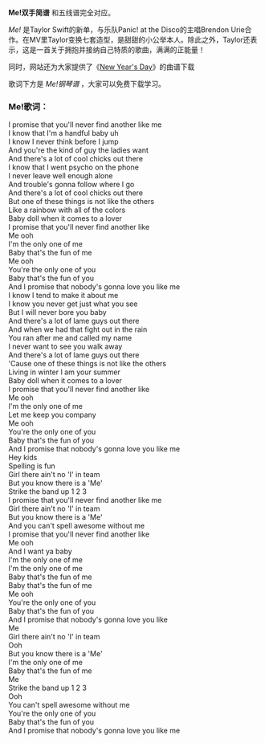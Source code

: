 

**Me!双手简谱** 和五线谱完全对应。

_Me!_ 是Taylor Swift的新单，与乐队Panic! at the Disco的主唱Brendon
Urie合作。在MV里Taylor变换七套造型，是甜甜的小公举本人。除此之外，Taylor还表示，这是一首关于拥抱并接纳自己特质的歌曲，满满的正能量！

同时，网站还为大家提供了《[New Year's Day](Music-9463-New-Years-Day-Taylor-Swift.html "New
Year's Day")》的曲谱下载

歌词下方是 _Me!钢琴谱_ ，大家可以免费下载学习。

### Me!歌词：

I promise that you'll never find another like me  
I know that I'm a handful baby uh  
I know I never think before I jump  
And you're the kind of guy the ladies want  
And there's a lot of cool chicks out there  
I know that I went psycho on the phone  
I never leave well enough alone  
And trouble's gonna follow where I go  
And there's a lot of cool chicks out there  
But one of these things is not like the others  
Like a rainbow with all of the colors  
Baby doll when it comes to a lover  
I promise that you'll never find another like  
Me ooh  
I'm the only one of me  
Baby that's the fun of me  
Me ooh  
You're the only one of you  
Baby that's the fun of you  
And I promise that nobody's gonna love you like me  
I know I tend to make it about me  
I know you never get just what you see  
But I will never bore you baby  
And there's a lot of lame guys out there  
And when we had that fight out in the rain  
You ran after me and called my name  
I never want to see you walk away  
And there's a lot of lame guys out there  
'Cause one of these things is not like the others  
Living in winter I am your summer  
Baby doll when it comes to a lover  
I promise that you'll never find another like  
Me ooh  
I'm the only one of me  
Let me keep you company  
Me ooh  
You're the only one of you  
Baby that's the fun of you  
And I promise that nobody's gonna love you like me  
Hey kids  
Spelling is fun  
Girl there ain't no 'I' in team  
But you know there is a 'Me'  
Strike the band up 1 2 3  
I promise that you'll never find another like me  
Girl there ain't no 'I' in team  
But you know there is a 'Me'  
And you can't spell awesome without me  
I promise that you'll never find another like  
Me ooh  
And I want ya baby  
I'm the only one of me  
I'm the only one of me  
Baby that's the fun of me  
Baby that's the fun of me  
Me ooh  
You're the only one of you  
Baby that's the fun of you  
And I promise that nobody's gonna love you like  
Me  
Girl there ain't no 'I' in team  
Ooh  
But you know there is a 'Me'  
I'm the only one of me  
Baby that's the fun of me  
Me  
Strike the band up 1 2 3  
Ooh  
You can't spell awesome without me  
You're the only one of you  
Baby that's the fun of you  
And I promise that nobody's gonna love you like me

